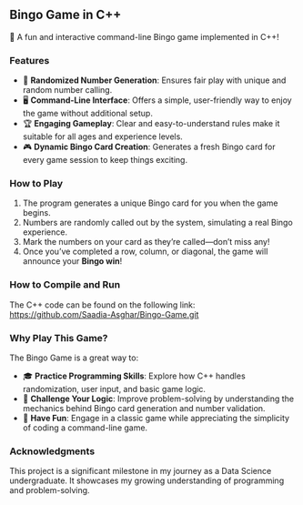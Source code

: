 ## **Bingo Game in C++**  
🎉 A fun and interactive command-line Bingo game implemented in C++!  

### **Features**  
- 🎲 **Randomized Number Generation**: Ensures fair play with unique and random number calling.  
- 🖥️ **Command-Line Interface**: Offers a simple, user-friendly way to enjoy the game without additional setup.  
- 🏆 **Engaging Gameplay**: Clear and easy-to-understand rules make it suitable for all ages and experience levels.  
- 🎮 **Dynamic Bingo Card Creation**: Generates a fresh Bingo card for every game session to keep things exciting.  

### **How to Play**  
1. The program generates a unique Bingo card for you when the game begins.  
2. Numbers are randomly called out by the system, simulating a real Bingo experience.  
3. Mark the numbers on your card as they’re called—don’t miss any!  
4. Once you’ve completed a row, column, or diagonal, the game will announce your **Bingo win**!

### How to Compile and Run
The C++ code can be found on the following link:
https://github.com/Saadia-Asghar/Bingo-Game.git

### **Why Play This Game?**  
The Bingo Game is a great way to:  
- 🎓 **Practice Programming Skills**: Explore how C++ handles randomization, user input, and basic game logic.  
- 🧠 **Challenge Your Logic**: Improve problem-solving by understanding the mechanics behind Bingo card generation and number validation.  
- 🎉 **Have Fun**: Engage in a classic game while appreciating the simplicity of coding a command-line game.  

### **Acknowledgments**  
This project is a significant milestone in my journey as a Data Science undergraduate. It showcases my growing understanding of programming and problem-solving.  

